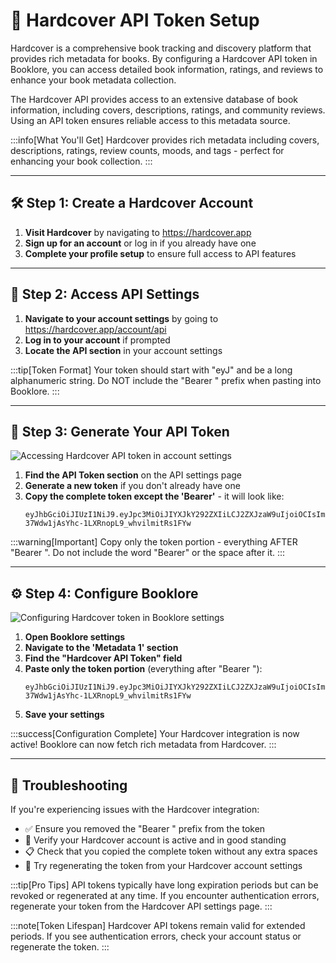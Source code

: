 # 🔑 Hardcover API Token Setup

Hardcover is a comprehensive book tracking and discovery platform that provides rich metadata for books. By configuring a Hardcover API token in Booklore, you can access detailed book information, ratings, and reviews to enhance your book metadata collection.

The Hardcover API provides access to an extensive database of book information, including covers, descriptions, ratings, and community reviews. Using an API token ensures reliable access to this metadata source.

:::info[What You'll Get]
Hardcover provides rich metadata including covers, descriptions, ratings, review counts, moods, and tags - perfect for enhancing your book collection.
:::

---

## 🛠️ Step 1: Create a Hardcover Account

1. **Visit Hardcover** by navigating to https://hardcover.app
2. **Sign up for an account** or log in if you already have one
3. **Complete your profile setup** to ensure full access to API features

---

## 🔧 Step 2: Access API Settings

1. **Navigate to your account settings** by going to https://hardcover.app/account/api
2. **Log in to your account** if prompted
3. **Locate the API section** in your account settings

:::tip[Token Format]
Your token should start with "eyJ" and be a long alphanumeric string. Do NOT include the "Bearer " prefix when pasting into Booklore.
:::

---

## 📡 Step 3: Generate Your API Token

![Accessing Hardcover API token in account settings](/img/metadata/hardcover-api/hardcover-1.jpg)

1. **Find the API Token section** on the API settings page
2. **Generate a new token** if you don't already have one
3. **Copy the complete token except the 'Bearer'** - it will look like:
   ```
   eyJhbGciOiJIUzI1NiJ9.eyJpc3MiOiJIYXJkY292ZXIiLCJ2ZXJzaW9uIjoiOCIsImp0aSI6IjIwMDI1ZDkxLWRhM2YtNDk5MS05ZmI1LWJkMTJkZmE0ZDg2ZiIsImFwcGxpY2F0aW9uSWQiOjIsInN1YiI6IjM2MDQ1IiwiYXVkIjoiMSIsImlkIjoiMzYwNDUiLCJsb2dnZWRJbiI6dHJ1ZSwiaWF0IjoxNzU5Njg5MjM4LCJleHAiOjE3OTEyMjUyMzgsImh0dHBzOi8vaGFzdXJhLmlvL2p3dC9jbGFpbXMiOnsieC1oYXN1cmEtYWxsb3dlZC1yb2xlcyI6WyJ1c2VyIl0sIngtaGFzdXJhLWRlZmF1bHQtcm9sZSI6InVzZXIiLCJ4LWhhc3VyYS1yb2xlIjoidXNlciIsIlgtaGFzdXJhLXVzZXItaWQiOiIzNjA0NSJ9LCJ1c2VyIjp7ImlkIjozNjA0NX19.sKkra-37Wdw1jAsYhc-1LXRnopL9_whvilmitRs1FYw
   ```

:::warning[Important]
Copy only the token portion - everything AFTER "Bearer ". Do not include the word "Bearer" or the space after it.
:::

---

## ⚙️ Step 4: Configure Booklore

![Configuring Hardcover token in Booklore settings](/img/metadata/hardcover-api/hardcover-2.jpg)

1. **Open Booklore settings**
2. **Navigate to the 'Metadata 1' section**
3. **Find the "Hardcover API Token" field**
5. **Paste only the token portion** (everything after "Bearer "):
   ```
   eyJhbGciOiJIUzI1NiJ9.eyJpc3MiOiJIYXJkY292ZXIiLCJ2ZXJzaW9uIjoiOCIsImp0aSI6IjIwMDI1ZDkxLWRhM2YtNDk5MS05ZmI1LWJkMTJkZmE0ZDg2ZiIsImFwcGxpY2F0aW9uSWQiOjIsInN1YiI6IjM2MDQ1IiwiYXVkIjoiMSIsImlkIjoiMzYwNDUiLCJsb2dnZWRJbiI6dHJ1ZSwiaWF0IjoxNzU5Njg5MjM4LCJleHAiOjE3OTEyMjUyMzgsImh0dHBzOi8vaGFzdXJhLmlvL2p3dC9jbGFpbXMiOnsieC1oYXN1cmEtYWxsb3dlZC1yb2xlcyI6WyJ1c2VyIl0sIngtaGFzdXJhLWRlZmF1bHQtcm9sZSI6InVzZXIiLCJ4LWhhc3VyYS1yb2xlIjoidXNlciIsIlgtaGFzdXJhLXVzZXItaWQiOiIzNjA0NSJ9LCJ1c2VyIjp7ImlkIjozNjA0NX19.sKkra-37Wdw1jAsYhc-1LXRnopL9_whvilmitRs1FYw
   ```
6. **Save your settings**

:::success[Configuration Complete]
Your Hardcover integration is now active! Booklore can now fetch rich metadata from Hardcover.
:::

---

## 🔧 Troubleshooting

If you're experiencing issues with the Hardcover integration:

- ✅ Ensure you removed the "Bearer " prefix from the token
- 🔑 Verify your Hardcover account is active and in good standing
- 📋 Check that you copied the complete token without any extra spaces
- 🔄 Try regenerating the token from your Hardcover account settings

:::tip[Pro Tips]
API tokens typically have long expiration periods but can be revoked or regenerated at any time. If you encounter authentication errors, regenerate your token from the Hardcover API settings page.
:::

:::note[Token Lifespan]
Hardcover API tokens remain valid for extended periods. If you see authentication errors, check your account status or regenerate the token.
:::
